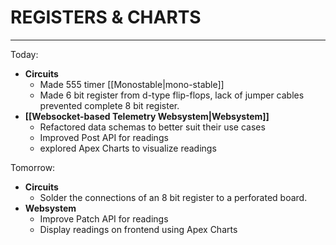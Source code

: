 # REGISTERS & CHARTS
---
Today:
- **Circuits**
	- Made 555 timer [[Monostable|mono-stable]]
	- Made 6 bit register from d-type flip-flops, lack of jumper cables prevented complete 8 bit register.
- **[[Websocket-based Telemetry Websystem|Websystem]]**
	- Refactored data schemas to better suit their use cases
	- Improved Post API for readings
	- explored Apex Charts to visualize readings 

Tomorrow:
- **Circuits**
	- Solder the connections of an 8 bit register to a perforated board.
- **Websystem**
	- Improve Patch API for readings
	- Display readings on frontend using Apex Charts